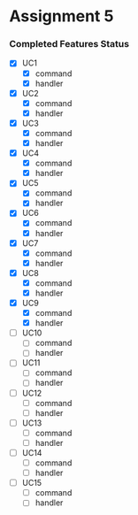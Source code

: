 ﻿# Assignment 5

### Completed Features Status

* [x] UC1
    * [x] command
    * [x] handler
* [x] UC2
    * [x] command
    * [x] handler
* [x] UC3
    * [x] command
    * [x] handler
* [x] UC4
    * [x] command
    * [x] handler
* [x] UC5
    * [x] command
    * [x] handler
* [x] UC6
    * [x] command
    * [x] handler
* [x] UC7
    * [x] command
    * [x] handler
* [x] UC8
    * [x] command
    * [x] handler
* [x] UC9
    * [x] command
    * [x] handler
* [ ] UC10
    * [ ] command
    * [ ] handler
* [ ] UC11
    * [ ] command
    * [ ] handler
* [ ] UC12
    * [ ] command
    * [ ] handler
* [ ] UC13
    * [ ] command
    * [ ] handler
* [ ] UC14
    * [ ] command
    * [ ] handler
* [ ] UC15
    * [ ] command
    * [ ] handler
